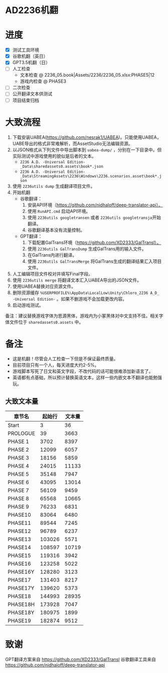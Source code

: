 # AD2236机翻

# 进度
- [x] 测试工具环境
- [x] 谷歌机翻（英日）
- [x] GPT3.5机翻（日）
- [ ] 人工检查
    * 文本检查 @ 2236_05.book|Assets/2236/2236_05.xlsx:PHASE5|12
    * 游戏内检查 @ PHASE3
- [ ] 二次检查
- [ ] 公开翻译文本供测试
- [ ] 项目结束归档

# 大致流程
1. 下载安装UABEA(https://github.com/nesrak1/UABEA)。只能使用UABEA，UABE导出的格式非常难解析，而AssetStudio无法编辑资源。
2. 以JSON格式从下列文件中导出脚本到 `uabea-dump/` ，分别在一下目录中。但实际测试中游戏使用的貌似是后者的文本。
    * ```2236 A.D. -Universal Edition-_Data\sharedassets0.assets\book*.json```
    * ```2236 A.D. -Universal Edition-_Data\StreamingAssets\2236\Windows\2236.scenarios.asset\book*.json```
3. 使用 `2236utils dump` 生成翻译项目文件。
4. 开始机翻
    * 谷歌翻译：
        1. 安装API环境（https://github.com/nidhaloff/deep-translator-api）。
        2. 使用 `RunAPI.cmd` 启动API环境。
        3. 使用 `2236utils googletransen` 或者 `2236utils googletransja`开始翻译。
        4. 谷歌翻译基本没有流量控制。
    * GPT翻译：
        1. 下载配置GalTrans环境（https://github.com/XD2333/GalTransl）。
        2. 使用 `2236utils GalTransDump` 生成GalTrans用的输入文件。
        3. 在GalTrans内进行翻译。
        4. 使用 `2236utils GalTransMerge` 将GalTrans生成的翻译结果汇入项目文件。
5. 人工编辑项目文件校对并填写Final字段。
6. 使用 `2236utils merge` 将翻译文本汇入UABEA导出的JSON文件。
7. 使用UABEA替换对应资源文件。
8. 删除资源缓存 `%USERPROFILE%\AppData\LocalLow\Unity\Chloro_2236 A_D_ -Universal Edition-` 。如果不删游戏不会加载更改内容。
9. 启动游戏测试。

备注：建议替换游戏字体为思源黑体，游戏内为小冢黑体对中文支持不佳。相关字体文件位于 `sharedassets0.assets` 中。


# 备注
* 这是机翻！尽管会人工检查一下但是不保证最终质量。
* 目前项目只有一个人，每天进度大约2-5%。
* 游戏脚本写死了日文和英文字段，不改代码的话可能很难添加新语言了。
* 英语都有点基础，所以预计替换英语文本，这样一些内嵌文本不翻译也能勉强玩。

## 大致文本量

| 章节名   | 起始行 | 文本量 |
| -------- | ------ | ------ |
| Start    | 3      | 36     |
| PROLOGUE | 39     | 3663   |
| PHASE 1  | 3702   | 8397   |
| PHASE 2  | 12099  | 6057   |
| PHASE 3  | 18156  | 5859   |
| PHASE 4  | 24015  | 11133  |
| PHASE 5  | 35148  | 7947   |
| PHASE 6  | 43095  | 13014  |
| PHASE 7  | 56109  | 9459   |
| PHASE 8  | 65568  | 10665  |
| PHASE 9  | 76233  | 6831   |
| PHASE10  | 83064  | 6480   |
| PHASE11  | 89544  | 7245   |
| PHASE12  | 96789  | 6237   |
| PHASE13  | 103026 | 5571   |
| PHASE14  | 108597 | 10719  |
| PHASE15  | 119316 | 3942   |
| PHASE16  | 123258 | 5022   |
| PHASE16Y | 128280 | 3123   |
| PHASE17  | 131403 | 8217   |
| PHASE17Y | 139620 | 5373   |
| PHASE18  | 144993 | 28935  |
| PHASE18H | 173928 | 7047   |
| PHASE18Y | 180975 | 1899   |
| PHASE19  | 182874 | 9512   |


# 致谢
GPT翻译方案来自 https://github.com/XD2333/GalTransl
谷歌翻译工具来自 https://github.com/nidhaloff/deep-translator-api